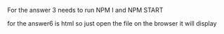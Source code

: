 For the answer 3 needs to run NPM I and NPM START

for the answer6 is html so just open the file on the browser it will display